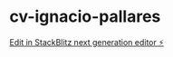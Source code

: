 # cv-ignacio-pallares

[Edit in StackBlitz next generation editor ⚡️](https://stackblitz.com/~/github.com/IPalla/cv-ignacio-pallares)